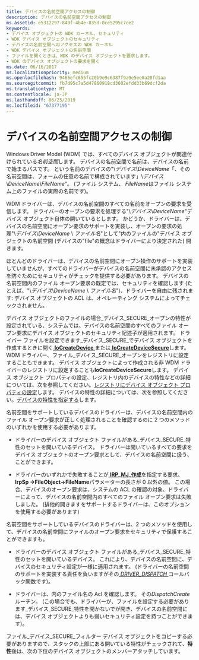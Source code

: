 ```yaml
---
title: デバイスの名前空間アクセスの制御
description: デバイスの名前空間アクセスの制御
ms.assetid: e5312297-849f-4b4e-835d-0ce5295c7ce2
keywords:
- デバイス オブジェクトの WDK カーネル、セキュリティ
- WDK デバイス オブジェクトのセキュリティ
- デバイスの名前空間へのアクセスの WDK カーネル
- WDK デバイス オブジェクトの名前空間
- ファイルを開くときは、WDK のデバイス オブジェクトを要求します。
- WDK のデバイス オブジェクトの要求を開く
ms.date: 06/16/2017
ms.localizationpriority: medium
ms.openlocfilehash: 9465efc655fc20b9e9c6387f9a9e5ee0a28fd1aa
ms.sourcegitcommit: fb7d95c7a5d47860918cd3602efdd33b69dcf2da
ms.translationtype: MT
ms.contentlocale: ja-JP
ms.lasthandoff: 06/25/2019
ms.locfileid: "67377195"
---
```

# <a name="controlling-device-namespace-access"></a>デバイスの名前空間アクセスの制御





Windows Driver Model (WDM) では、すべてのデバイス オブジェクトが関連付けられている*名前空間*します。 デバイスの名前空間で名前は、デバイスの名前で始まるパスです。 という名前のデバイスの"\\*デバイス*\\*DeviceName*「、その名前空間は、フォームの任意の名前で構成されています」\\*デバイス*\\*DeviceName*\\*FileName*"。 (ファイル システム、 *FileName*はファイル システム上のファイルの実際の名前です)。

WDM ドライバーは、デバイスの名前空間のすべての名前をオープンの要求を受信します。 ドライバーのオープンの要求を処理する"\\*デバイス*\\*DeviceName*"デバイス オブジェクト自体の開いているとします。 かどうか、ドライバーは、デバイスの名前空間にオープン要求のサポートを実装し、オープンの要求の処理"\\*デバイス*\\*DeviceName* \\ *ファイル名*"として"内のファイルの"デバイス オブジェクトの名前空間 (デバイスの"file"の概念はドライバーにより決定された) 開きます。

ほとんどのドライバーは、デバイスの名前空間にオープン操作のサポートを実装していませんが、すべてのドライバーがデバイスの名前空間に未承認のアクセスを防ぐためにセキュリティがチェックを提供する必要があります。 デバイスの名前空間内のファイル オープン要求の既定では、セキュリティを確認します (たとえば、"\\*デバイス*\\*DeviceName* \\ *ファイル名*")、ドライバーを自由に残されます: デバイス オブジェクトの ACL は、オペレーティング システムによってチェックされません。

デバイス オブジェクトのファイルの場合\_デバイス\_SECURE\_オープンの特性が設定されている、システムでは、デバイスの名前空間のすべてのファイル オープン要求にデバイス オブジェクトのセキュリティ記述子が適用されます。 ドライバー ファイルを設定できます\_デバイス\_SECURE\_でデバイス オブジェクトを作成するときに開く[ **IoCreateDevice** ](https://docs.microsoft.com/windows-hardware/drivers/ddi/content/wdm/nf-wdm-iocreatedevice)または[ **IoCreateDeviceSecure**](https://docs.microsoft.com/windows-hardware/drivers/ddi/content/wdmsec/nf-wdmsec-wdmlibiocreatedevicesecure)します。 WDM ドライバー、ファイル\_デバイス\_SECURE\_オープンをレジストリに設定することもできます。 デバイス オブジェクトによって作成される非 WDM ドライバーのレジストリに設定することも**IoCreateDeviceSecure**します。 デバイス オブジェクト プロパティの設定、レジストリ内のデバイスの特性などの詳細については、次を参照してください。[レジストリにデバイス オブジェクト プロパティの設定](setting-device-object-properties-in-the-registry.md)します。 デバイスの特性の詳細については、次を参照してください。[デバイスの特性を指定する](specifying-device-characteristics.md)します。

名前空間をサポートしているデバイスのドライバーは、デバイスの名前空間内のファイル オープン要求が正しく処理されることを確認するのに 2 つのメソッドのいずれかを使用する必要があります。

-   ドライバーのデバイス オブジェクト ファイルがある\_デバイス\_SECURE\_特性のセットを開いているデバイス。 ドライバーは開いているすべての要求をデバイス オブジェクトのオープン要求として、デバイスの名前空間に扱う、ことができます。

-   ドライバーのいずれかで失敗することが[ **IRP\_MJ\_作成**](https://docs.microsoft.com/windows-hardware/drivers/kernel/irp-mj-create)を指定する要求、 **IrpSp -&gt;FileObject-&gt;FileName**パラメーターの長さが 0 以外の値。 この場合、デバイスのオープン要求は、システムの ACL の確認の対象、ドライバーによって、デバイスの名前空間内のすべてのファイル オープン要求は失敗しました。 (排他的開きますをサポートするドライバーは、このオプションを使用する必要があります)

名前空間をサポートしているデバイスのドライバーは、2 つのメソッドを使用して、デバイスの名前空間にファイルのオープン要求をセキュリティで保護することができますも。

-   ドライバーのデバイス オブジェクト ファイルがある\_デバイス\_SECURE\_特性のセットを開いているデバイス。 これにより、デバイスの名前空間に、デバイスのセキュリティ設定が一様に適用されます。 (ドライバーの名前空間のサポートを実装する責任を負いますがその[ *DRIVER_DISPATCH* ](https://docs.microsoft.com/windows-hardware/drivers/ddi/content/wdm/nc-wdm-driver_dispatch)コールバック関数です)。

-   ドライバーは、内のファイル名の Acl を確認します。 その*DispatchCreate*ルーチン。 (この場合でも、ドライバーが、ファイルを設定する必要があります\_デバイス\_SECURE\_特性を開かないでが開き、デバイスの名前空間には、デバイス オブジェクトよりも弱いセキュリティ設定を持つことができます)。

ファイル\_デバイス\_SECURE\_フィルター デバイス オブジェクトをコピーする必要がありますので、スタックの上部にある開いている特性がチェックされて、**特性**後は、次の下位のデバイス オブジェクトのメンバーアタッチしています。

 

 




